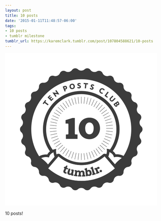```yaml
---
layout: post
title: 10 posts
date: '2015-01-11T11:48:57-06:00'
tags:
- 10 posts
- tumblr milestone
tumblr_url: https://karemclark.tumblr.com/post/107804588621/10-posts
---
```

 ![](/tumblr_files/tumblr_ni0xhlvKo91u2lcj1o1_500.png)  

10 posts!

